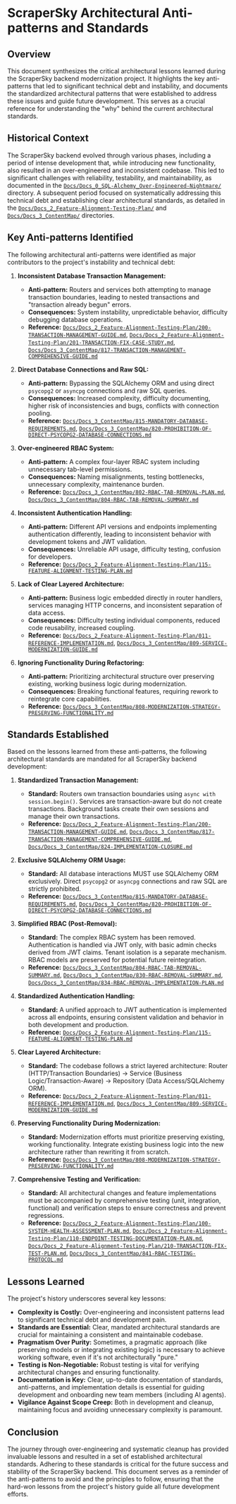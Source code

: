 # ScraperSky Architectural Anti-patterns and Standards

## Overview

This document synthesizes the critical architectural lessons learned during the ScraperSky backend modernization project. It highlights the key anti-patterns that led to significant technical debt and instability, and documents the standardized architectural patterns that were established to address these issues and guide future development. This serves as a crucial reference for understanding the "why" behind the current architectural standards.

## Historical Context

The ScraperSky backend evolved through various phases, including a period of intense development that, while introducing new functionality, also resulted in an over-engineered and inconsistent codebase. This led to significant challenges with reliability, testability, and maintainability, as documented in the [`Docs/Docs_0_SQL-Alchemy_Over-Engineered-Nightmare/`](Docs/Docs_0_SQL-Alchemy_Over-Engineered-Nightmare/) directory. A subsequent period focused on systematically addressing this technical debt and establishing clear architectural standards, as detailed in the [`Docs/Docs_2_Feature-Alignment-Testing-Plan/`](Docs/Docs_2_Feature-Alignment-Testing-Plan/) and [`Docs/Docs_3_ContentMap/`](Docs/Docs_3_ContentMap/) directories.

## Key Anti-patterns Identified

The following architectural anti-patterns were identified as major contributors to the project's instability and technical debt:

1.  **Inconsistent Database Transaction Management:**
    *   **Anti-pattern:** Routers and services both attempting to manage transaction boundaries, leading to nested transactions and "transaction already begun" errors.
    *   **Consequences:** System instability, unpredictable behavior, difficulty debugging database operations.
    *   **Reference:** [`Docs/Docs_2_Feature-Alignment-Testing-Plan/200-TRANSACTION-MANAGEMENT-GUIDE.md`](Docs/Docs_2_Feature-Alignment-Testing-Plan/200-TRANSACTION-MANAGEMENT-GUIDE.md), [`Docs/Docs_2_Feature-Alignment-Testing-Plan/201-TRANSACTION-FIX-CASE-STUDY.md`](Docs/Docs_2_Feature-Alignment-Testing-Plan/201-TRANSACTION-FIX-CASE-STUDY.md), [`Docs/Docs_3_ContentMap/817-TRANSACTION-MANAGEMENT-COMPREHENSIVE-GUIDE.md`](Docs/Docs_3_ContentMap/817-TRANSACTION-MANAGEMENT-COMPREHENSIVE-GUIDE.md)

2.  **Direct Database Connections and Raw SQL:**
    *   **Anti-pattern:** Bypassing the SQLAlchemy ORM and using direct `psycopg2` or `asyncpg` connections and raw SQL queries.
    *   **Consequences:** Increased complexity, difficulty documenting, higher risk of inconsistencies and bugs, conflicts with connection pooling.
    *   **Reference:** [`Docs/Docs_3_ContentMap/815-MANDATORY-DATABASE-REQUIREMENTS.md`](Docs/Docs_3_ContentMap/815-MANDATORY-DATABASE-REQUIREMENTS.md), [`Docs/Docs_3_ContentMap/820-PROHIBITION-OF-DIRECT-PSYCOPG2-DATABASE-CONNECTIONS.md`](Docs/Docs_3_ContentMap/820-PROHIBITION-OF-DIRECT-PSYCOPG2-DATABASE_CONNECTIONS.md)

3.  **Over-engineered RBAC System:**
    *   **Anti-pattern:** A complex four-layer RBAC system including unnecessary tab-level permissions.
    *   **Consequences:** Naming misalignments, testing bottlenecks, unnecessary complexity, maintenance burden.
    *   **Reference:** [`Docs/Docs_3_ContentMap/802-RBAC-TAB-REMOVAL-PLAN.md`](Docs/Docs_3_ContentMap/802-RBAC-TAB-REMOVAL-PLAN.md), [`Docs/Docs_3_ContentMap/804-RBAC-TAB-REMOVAL-SUMMARY.md`](Docs/Docs_3_ContentMap/804-RBAC-TAB-REMOVAL-SUMMARY.md)

4.  **Inconsistent Authentication Handling:**
    *   **Anti-pattern:** Different API versions and endpoints implementing authentication differently, leading to inconsistent behavior with development tokens and JWT validation.
    *   **Consequences:** Unreliable API usage, difficulty testing, confusion for developers.
    *   **Reference:** [`Docs/Docs_2_Feature-Alignment-Testing-Plan/115-FEATURE-ALIGNMENT-TESTING-PLAN.md`](Docs/Docs_2_Feature-Alignment-Testing-Plan/115-FEATURE-ALIGNMENT-TESTING-PLAN.md)

5.  **Lack of Clear Layered Architecture:**
    *   **Anti-pattern:** Business logic embedded directly in router handlers, services managing HTTP concerns, and inconsistent separation of data access.
    *   **Consequences:** Difficulty testing individual components, reduced code reusability, increased coupling.
    *   **Reference:** [`Docs/Docs_2_Feature-Alignment-Testing-Plan/011-REFERENCE-IMPLEMENTATION.md`](Docs/Docs_2_Feature-Alignment-Testing-Plan/011-REFERENCE-IMPLEMENTATION.md), [`Docs/Docs_3_ContentMap/809-SERVICE-MODERNIZATION-GUIDE.md`](Docs/Docs_3_ContentMap/809-SERVICE-MODERNIZATION-GUIDE.md)

6.  **Ignoring Functionality During Refactoring:**
    *   **Anti-pattern:** Prioritizing architectural structure over preserving existing, working business logic during modernization.
    *   **Consequences:** Breaking functional features, requiring rework to reintegrate core capabilities.
    *   **Reference:** [`Docs/Docs_3_ContentMap/808-MODERNIZATION-STRATEGY-PRESERVING-FUNCTIONALITY.md`](Docs/Docs_3_ContentMap/808-MODERNIZATION-STRATEGY-PRESERVING-FUNCTIONALITY.md)

## Standards Established

Based on the lessons learned from these anti-patterns, the following architectural standards are mandated for all ScraperSky backend development:

1.  **Standardized Transaction Management:**
    *   **Standard:** Routers own transaction boundaries using `async with session.begin()`. Services are transaction-aware but do not create transactions. Background tasks create their own sessions and manage their own transactions.
    *   **Reference:** [`Docs/Docs_2_Feature-Alignment-Testing-Plan/200-TRANSACTION-MANAGEMENT-GUIDE.md`](Docs/Docs_2_Feature-Alignment-Testing-Plan/200-TRANSACTION-MANAGEMENT-GUIDE.md), [`Docs/Docs_3_ContentMap/817-TRANSACTION-MANAGEMENT-COMPREHENSIVE-GUIDE.md`](Docs/Docs_3_ContentMap/817-TRANSACTION-MANAGEMENT-COMPREHENSIVE-GUIDE.md), [`Docs/Docs_3_ContentMap/824-IMPLEMENTATION-CLOSURE.md`](Docs/Docs_3_ContentMap/824-IMPLEMENTATION-CLOSURE.md)

2.  **Exclusive SQLAlchemy ORM Usage:**
    *   **Standard:** All database interactions MUST use SQLAlchemy ORM exclusively. Direct `psycopg2` or `asyncpg` connections and raw SQL are strictly prohibited.
    *   **Reference:** [`Docs/Docs_3_ContentMap/815-MANDATORY-DATABASE-REQUIREMENTS.md`](Docs/Docs_3_ContentMap/815-MANDATORY-DATABASE-REQUIREMENTS.md), [`Docs/Docs_3_ContentMap/820-PROHIBITION-OF-DIRECT-PSYCOPG2-DATABASE-CONNECTIONS.md`](Docs/Docs_3_ContentMap/820-PROHIBITION-OF-DIRECT-PSYCOPG2-DATABASE_CONNECTIONS.md)

3.  **Simplified RBAC (Post-Removal):**
    *   **Standard:** The complex RBAC system has been removed. Authentication is handled via JWT only, with basic admin checks derived from JWT claims. Tenant isolation is a separate mechanism. RBAC models are preserved for potential future reintegration.
    *   **Reference:** [`Docs/Docs_3_ContentMap/804-RBAC-TAB-REMOVAL-SUMMARY.md`](Docs/Docs_3_ContentMap/804-RBAC-TAB-REMOVAL-SUMMARY.md), [`Docs/Docs_3_ContentMap/830-RBAC-REMOVAL-SUMMARY.md`](Docs/Docs_3_ContentMap/830-RBAC-REMOVAL-SUMMARY.md), [`Docs/Docs_3_ContentMap/834-RBAC-REMOVAL-IMPLEMENTATION-PLAN.md`](Docs/Docs_3_ContentMap/834-RBAC-REMOVAL-IMPLEMENTATION-PLAN.md)

4.  **Standardized Authentication Handling:**
    *   **Standard:** A unified approach to JWT authentication is implemented across all endpoints, ensuring consistent validation and behavior in both development and production.
    *   **Reference:** [`Docs/Docs_2_Feature-Alignment-Testing-Plan/115-FEATURE-ALIGNMENT-TESTING-PLAN.md`](Docs/Docs_2_Feature-Alignment-Testing-Plan/115-FEATURE-ALIGNMENT-TESTING-PLAN.md)

5.  **Clear Layered Architecture:**
    *   **Standard:** The codebase follows a strict layered architecture: Router (HTTP/Transaction Boundaries) → Service (Business Logic/Transaction-Aware) → Repository (Data Access/SQLAlchemy ORM).
    *   **Reference:** [`Docs/Docs_2_Feature-Alignment-Testing-Plan/011-REFERENCE-IMPLEMENTATION.md`](Docs/Docs_2_Feature-Alignment-Testing-Plan/011-REFERENCE-IMPLEMENTATION.md), [`Docs/Docs_3_ContentMap/809-SERVICE-MODERNIZATION-GUIDE.md`](Docs/Docs_3_ContentMap/809-SERVICE-MODERNIZATION-GUIDE.md)

6.  **Preserving Functionality During Modernization:**
    *   **Standard:** Modernization efforts must prioritize preserving existing, working functionality. Integrate existing business logic into the new architecture rather than rewriting it from scratch.
    *   **Reference:** [`Docs/Docs_3_ContentMap/808-MODERNIZATION-STRATEGY-PRESERVING-FUNCTIONALITY.md`](Docs/Docs_3_ContentMap/808-MODERNIZATION-STRATEGY-PRESERVING-FUNCTIONALITY.md)

7.  **Comprehensive Testing and Verification:**
    *   **Standard:** All architectural changes and feature implementations must be accompanied by comprehensive testing (unit, integration, functional) and verification steps to ensure correctness and prevent regressions.
    *   **Reference:** [`Docs/Docs_2_Feature-Alignment-Testing-Plan/100-SYSTEM-HEALTH-ASSESSMENT-PLAN.md`](Docs/Docs_2_Feature-Alignment-Testing-Plan/100-SYSTEM-HEALTH-ASSESSMENT-PLAN.md), [`Docs/Docs_2_Feature-Alignment-Testing-Plan/110-ENDPOINT-TESTING-DOCUMENTATION-PLAN.md`](Docs/Docs_2_Feature-Alignment-Testing-Plan/110-ENDPOINT-TESTING-DOCUMENTATION-PLAN.md), [`Docs/Docs_2_Feature-Alignment-Testing-Plan/210-TRANSACTION-FIX-TEST-PLAN.md`](Docs/Docs_2_Feature-Alignment-Testing-Plan/210-TRANSACTION-FIX-TEST-PLAN.md), [`Docs/Docs_3_ContentMap/841-RBAC-TESTING-PROTOCOL.md`](Docs/Docs_3_ContentMap/841-RBAC-TESTING-PROTOCOL.md)

## Lessons Learned

The project's history underscores several key lessons:

*   **Complexity is Costly:** Over-engineering and inconsistent patterns lead to significant technical debt and development pain.
*   **Standards are Essential:** Clear, mandated architectural standards are crucial for maintaining a consistent and maintainable codebase.
*   **Pragmatism Over Purity:** Sometimes, a pragmatic approach (like preserving models or integrating existing logic) is necessary to achieve working software, even if it's not architecturally "pure."
*   **Testing is Non-Negotiable:** Robust testing is vital for verifying architectural changes and ensuring functionality.
*   **Documentation is Key:** Clear, up-to-date documentation of standards, anti-patterns, and implementation details is essential for guiding development and onboarding new team members (including AI agents).
*   **Vigilance Against Scope Creep:** Both in development and cleanup, maintaining focus and avoiding unnecessary complexity is paramount.

## Conclusion

The journey through over-engineering and systematic cleanup has provided invaluable lessons and resulted in a set of established architectural standards. Adhering to these standards is critical for the future success and stability of the ScraperSky backend. This document serves as a reminder of the anti-patterns to avoid and the principles to follow, ensuring that the hard-won lessons from the project's history guide all future development efforts.
